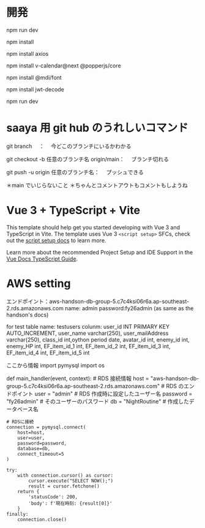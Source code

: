 # 開発

npm run dev

npm install

npm install axios

npm install v-calendar@next @popperjs/core

npm install @mdi/font

npm install jwt-decode

npm run dev

# saaya 用 git hub のうれしいコマンド

git branch 　：
　今どこのブランチにいるかわかる

git checkout -b 任意のブランチ名 origin/main：
　ブランチ切れる

git push -u origin 任意のブランチ名：
　プッシュできる

＊main でいじらないこと
＊ちゃんとコメントアウトもコメントもしようね

# Vue 3 + TypeScript + Vite

This template should help get you started developing with Vue 3 and TypeScript in Vite. The template uses Vue 3 `<script setup>` SFCs, check out the [script setup docs](https://v3.vuejs.org/api/sfc-script-setup.html#sfc-script-setup) to learn more.

Learn more about the recommended Project Setup and IDE Support in the [Vue Docs TypeScript Guide](https://vuejs.org/guide/typescript/overview.html#project-setup).

# AWS setting

エンドポイント：aws-handson-db-group-5.c7c4ksi06r6a.ap-southeast-2.rds.amazonaws.com
name: admin
password:fy26admin
(as same as the handson's docs)

for test
table name: testusers
colunm:
user_id INT PRIMARY KEY AUTO_INCREMENT,
user_name varchar(250),
user_mailAddress varchar(250),
class_id int,oython
period date,
avatar_id int,
enemy_id int,
enemy_HP int,
EF_item_id_1 int,
EF_item_id_2 int,
EF_item_id_3 int,
EF_item_id_4 int,
EF_item_id_5 int

ここから情報
import pymysql
import os

def main_handler(event, context): # RDS 接続情報
host = "aws-handson-db-group-5.c7c4ksi06r6a.ap-southeast-2.rds.amazonaws.com" # RDS のエンドポイント
user = "admin" # RDS 作成時に設定したユーザー名
password = "fy26admin" # そのユーザーのパスワード
db = "NightRoutine" # 作成したデータベース名

    # RDSに接続
    connection = pymysql.connect(
        host=host,
        user=user,
        password=password,
        database=db,
        connect_timeout=5
    )

    try:
        with connection.cursor() as cursor:
            cursor.execute("SELECT NOW();")
            result = cursor.fetchone()
        return {
            'statusCode': 200,
            'body': f'現在時刻: {result[0]}'
        }
    finally:
        connection.close()
